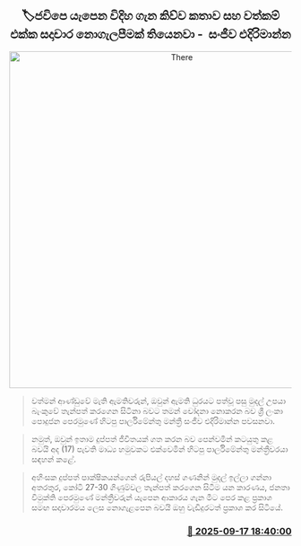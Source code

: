 <p align='center'><b><h2 align='center' title='There's a contradiction between the JVP's story about how they survive and their assets - Sanjeewa Edirimanna'>🏷ජවිපෙ යැපෙන විදිහ ගැන කිව්ව කතාව සහ වත්කම් එක්ක සදාචාර නොගැලපීමක් තියෙනවා -  සංජීව එදිරිමාන්න</h2></b></p>
<p align='center'><img src='https://helakuru.sgp1.cdn.digitaloceanspaces.com/esana/images/lib/sanjeewa-edirimanna-press.jpg' width='600' alt='There's a contradiction between the JVP's story about how they survive and their assets - Sanjeewa Edirimanna'></p>

> වත්මන් ආණ්ඩුවේ මැති ඇමතිවරුන්, ඔවුන් ඇමති ධුරයට පත්වූ පසු මුදල් උපයා බැංකුවේ තැන්පත් කරගෙන සිටිනා බවට තමන් චෝදනා නොකරන බව ශ්‍රී ලංකා පොදුජන පෙරමුණේ හිටපු පාර්ලිමේන්තු මන්ත්‍රී සංජීව එදිරිමාන්න පවසනවා.

> නමුත්, ඔවුන් ඉතාම දුප්පත් ජීවිතයක් ගත කරන බව පෙන්වමින් කටයුතු කළ බවයි අද (17) පැවති මාධ්‍ය හමුවකට එක්වෙමින් හිටපු පාර්ලිමේන්තු මන්ත්‍රීවරයා සඳහන් කළේ.

> අහිංසක දුප්පත් පාක්ෂිකයන්ගෙන් රුපියල් දහස් ගණනින් මුදල් ඉල්ලා ගන්නා අතරතුර, කෝටි 27-30 ගිණුම්වල තැන්පත් කරගෙන සිටීම යන කාරණය, ජනතා විමුක්ති පෙරමුණේ මන්ත්‍රීවරුන් යැපෙන ආකාරය ගැන මීට පෙර කළ ප්‍රකාශ සමඟ සදාචාරමය ලෙස නොගැළපෙන බවයි ඔහු වැඩිදුරටත් ප්‍රකාශ ක‍ර සිටියේ.



<h3 align='right'><a href='https://www.helakuru.lk/esana/p/113716/'>📅 2025-09-17 18:40:00</a></h3>
